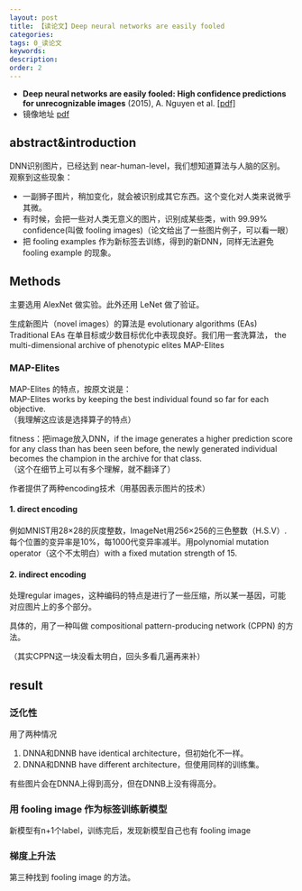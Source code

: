 ```yaml
---
layout: post
title: 【读论文】Deep neural networks are easily fooled
categories:
tags: 0_读论文
keywords:
description:
order: 2
---
```




- **Deep neural networks are easily fooled: High confidence predictions for unrecognizable images** (2015), A. Nguyen et al. [[pdf]](http://arxiv.org/pdf/1412.1897)
- 镜像地址 [pdf](https://github.com/guofei9987/pictures_for_blog/tree/master/papers)

## abstract&introduction
DNN识别图片，已经达到 near-human-level，我们想知道算法与人脑的区别。  
观察到这些现象：
- 一副狮子图片，稍加变化，就会被识别成其它东西。这个变化对人类来说微乎其微。
- 有时候，会把一些对人类无意义的图片，识别成某些类，with 99.99% confidence(叫做 fooling images)（论文给出了一些图片例子，可以看一眼）
- 把 fooling examples 作为新标签去训练，得到的新DNN，同样无法避免 fooling example 的现象。

## Methods
主要选用 AlexNet 做实验。此外还用 LeNet 做了验证。

生成新图片（novel images）的算法是 evolutionary algorithms (EAs)
Traditional EAs 在单目标或少数目标优化中表现良好。我们用一套洗算法， the multi-dimensional archive of phenotypic elites MAP-Elites

### MAP-Elites
MAP-Elites 的特点，按原文说是：  
MAP-Elites works by keeping the best individual found so far for each objective.  
（我理解这应该是选择算子的特点）

fitness：把image放入DNN，if the image generates a higher prediction score for any class than has been seen before, the newly generated individual becomes the champion in the archive for that class.  
（这个在细节上可以有多个理解，就不翻译了）

作者提供了两种encoding技术（用基因表示图片的技术）

#### 1. direct encoding
例如MNIST用28×28的灰度整数，ImageNet用256×256的三色整数（H.S.V）.每个位置的变异率是10%，每1000代变异率减半。用polynomial mutation operator（这个不太明白）with a fixed mutation strength of 15.

#### 2. indirect encoding
处理regular images，这种编码的特点是进行了一些压缩，所以某一基因，可能对应图片上的多个部分。  

具体的，用了一种叫做 compositional pattern-producing network (CPPN) 的方法。


（其实CPPN这一块没看太明白，回头多看几遍再来补）


## result
### 泛化性
用了两种情况
1. DNNA和DNNB have identical architecture，但初始化不一样。
2. DNNA和DNNB have different architecture，但使用同样的训练集。


有些图片会在DNNA上得到高分，但在DNNB上没有得高分。

### 用 fooling image 作为标签训练新模型
新模型有n+1个label，训练完后，发现新模型自己也有 fooling image

### 梯度上升法

第三种找到 fooling image 的方法。
